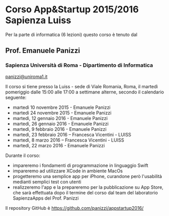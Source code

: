 # Corso App&amp;Startup 2015/2016 Sapienza Luiss


Per la parte di informatica (6 lezioni) questo corso è tenuto dal 
## Prof. Emanuele Panizzi 
### Sapienza Università di Roma - Dipartimento di Informatica
panizzi@uniroma1.it


Il corso si tiene presso la Luiss - sede di Viale Romania, Roma, il martedì pomeriggio dalle 15:00 alle 17:00 a settimane alterne, secondo il calendario seguente:
* martedì 10 novembre 2015 -  Emanuele Panizzi
* martedì 24 novembre 2015 -  Emanuele Panizzi
* martedì, 12 gennaio 2016 - Emanuele Panizzi
* martedì, 26 gennaio 2016 - Emanuele Panizzi
* martedì, 9 febbraio 2016 - Emanuele Panizzi
* martedì, 23 febbraio 2016 – Francesca Vicentini - LUISS
* martedì, 8 marzo 2016 – Francesca Vicentini - LUISS
* martedì, 22 marzo 2016 - Emanuele Panizzi

Durante il corso:
* impareremo i fondamenti di programmazione in linguaggio Swift
* impareremo ad utilizzare XCode in ambiente MacOs
* progetteremo una semplice app per iPhone, curandone però l'usabilità medianti semplici test con utenti
* realizzeremo l'app e la prepareremo per la pubblicazione su App Store, che sarà effettuata dopo il termine del corso dal team del laboratorio SapienzaApps del Prof. Panizzi

Il repository GitHub è https://github.com/panizzi/appstartup2016/
